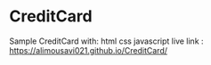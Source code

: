# CreditCard
Sample CreditCard
with:
html
css
javascript
live link : https://alimousavi021.github.io/CreditCard/
